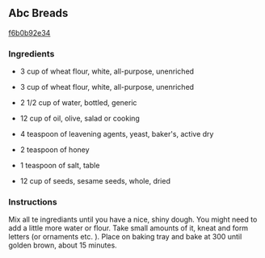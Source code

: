 ## Abc Breads

[f6b0b92e34](http://www.food.com/recipe/abc-breads-361630)

### Ingredients

 - 3 cup of wheat flour, white, all-purpose, unenriched

 - 3 cup of wheat flour, white, all-purpose, unenriched

 - 2 1/2 cup of water, bottled, generic

 - 12 cup of oil, olive, salad or cooking

 - 4 teaspoon of leavening agents, yeast, baker's, active dry

 - 2 teaspoon of honey

 - 1 teaspoon of salt, table

 - 12 cup of seeds, sesame seeds, whole, dried

### Instructions

Mix all te ingrediants until you have a nice, shiny dough. You might need to add a little more water or flour. Take small amounts of it, kneat and form letters (or ornaments etc. ). Place on baking tray and bake at 300 until golden brown, about 15 minutes.